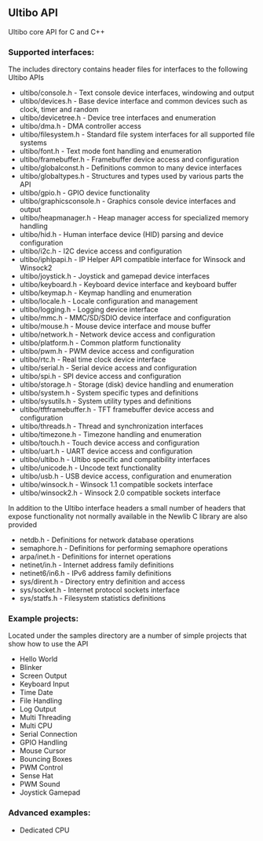 ## Ultibo API

Ultibo core API for C and C++

### Supported interfaces:

The includes directory contains header files for interfaces to the following Ultibo APIs

* ultibo/console.h - Text console device interfaces, windowing and output
* ultibo/devices.h - Base device interface and common devices such as clock, timer and random
* ultibo/devicetree.h - Device tree interfaces and enumeration
* ultibo/dma.h - DMA controller access 
* ultibo/filesystem.h - Standard file system interfaces for all supported file systems
* ultibo/font.h - Text mode font handling and enumeration
* ultibo/framebuffer.h - Framebuffer device access and configuration
* ultibo/globalconst.h - Definitions common to many device interfaces
* ultibo/globaltypes.h - Structures and types used by various parts the API
* ultibo/gpio.h - GPIO device functionality
* ultibo/graphicsconsole.h - Graphics console device interfaces and output
* ultibo/heapmanager.h - Heap manager access for specialized memory handling
* ultibo/hid.h - Human interface device (HID) parsing and device configuration
* ultibo/i2c.h - I2C device access and configuration
* ultibo/iphlpapi.h - IP Helper API compatible interface for Winsock and Winsock2
* ultibo/joystick.h - Joystick and gamepad device interfaces
* ultibo/keyboard.h - Keyboard device interface and keyboard buffer
* ultibo/keymap.h - Keymap handling and enumeration
* ultibo/locale.h - Locale configuration and management
* ultibo/logging.h - Logging device interface
* ultibo/mmc.h - MMC/SD/SDIO device interface and configuration
* ultibo/mouse.h - Mouse device interface and mouse buffer
* ultibo/network.h - Network device access and configuration
* ultibo/platform.h - Common platform functionality
* ultibo/pwm.h - PWM device access and configuration
* ultibo/rtc.h - Real time clock device interface
* ultibo/serial.h - Serial device access and configuration
* ultibo/spi.h - SPI device access and configuration
* ultibo/storage.h - Storage (disk) device handling and enumeration
* ultibo/system.h - System specific types and definitions
* ultibo/sysutils.h - System utility  types and definitions
* ultibo/tftframebuffer.h - TFT framebuffer device access and configuration
* ultibo/threads.h - Thread and synchronization interfaces
* ultibo/timezone.h - Timezone handling and enumeration
* ultibo/touch.h - Touch device access and configuration 
* ultibo/uart.h - UART device access and configuration
* ultibo/ultibo.h - Ultibo specific and compatibility interfaces
* ultibo/unicode.h - Uncode text functionality
* ultibo/usb.h - USB device access, configuration and enumeration
* ultibo/winsock.h - Winsock 1.1 compatible sockets interface
* ultibo/winsock2.h - Winsock 2.0 compatible sockets interface

In addition to the Ultibo interface headers a small number of headers that expose functionality not normally available in the Newlib C library are also provided

* netdb.h - Definitions for network database operations
* semaphore.h - Definitions for performing semaphore operations
* arpa/inet.h - Definitions for internet operations
* netinet/in.h - Internet address family definitions
* netinet6/in6.h - IPv6 address family definitions
* sys/dirent.h - Directory entry definition and access
* sys/socket.h - Internet protocol sockets interface
* sys/statfs.h - Filesystem statistics definitions

### Example projects:

Located under the samples directory are a number of simple projects that show how to use the API

* Hello World
* Blinker
* Screen Output
* Keyboard Input
* Time Date
* File Handling
* Log Output
* Multi Threading
* Multi CPU
* Serial Connection
* GPIO Handling
* Mouse Cursor
* Bouncing Boxes
* PWM Control
* Sense Hat
* PWM Sound
* Joystick Gamepad

### Advanced examples:

* Dedicated CPU
